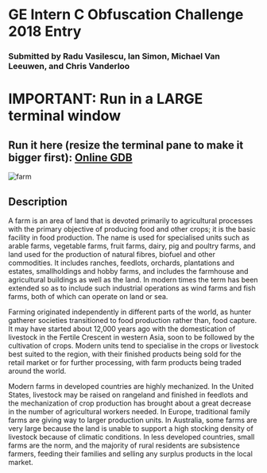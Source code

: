 # GE Intern C Obfuscation Challenge 2018 Entry
### Submitted by Radu Vasilescu, Ian Simon, Michael Van Leeuwen, and Chris Vanderloo

# IMPORTANT: Run in a LARGE terminal window

## Run it here (resize the terminal pane to make it bigger first): [Online GDB](https://onlinegdb.com)

![farm](https://user-images.githubusercontent.com/10100323/43432320-328ecd44-9440-11e8-9c11-27d5e6a78db0.jpg)

## Description

A farm is an area of land that is devoted primarily to agricultural processes with the primary objective of producing food and other crops; it is the basic facility in food production. The name is used for specialised units such as arable farms, vegetable farms, fruit farms, dairy, pig and poultry farms, and land used for the production of natural fibres, biofuel and other commodities. It includes ranches, feedlots, orchards, plantations and estates, smallholdings and hobby farms, and includes the farmhouse and agricultural buildings as well as the land. In modern times the term has been extended so as to include such industrial operations as wind farms and fish farms, both of which can operate on land or sea.


Farming originated independently in different parts of the world, as hunter gatherer societies transitioned to food production rather than, food capture. It may have started about 12,000 years ago with the domestication of livestock in the Fertile Crescent in western Asia, soon to be followed by the cultivation of crops. Modern units tend to specialise in the crops or livestock best suited to the region, with their finished products being sold for the retail market or for further processing, with farm products being traded around the world.


Modern farms in developed countries are highly mechanized. In the United States, livestock may be raised on rangeland and finished in feedlots and the mechanization of crop production has brought about a great decrease in the number of agricultural workers needed. In Europe, traditional family farms are giving way to larger production units. In Australia, some farms are very large because the land is unable to support a high stocking density of livestock because of climatic conditions. In less developed countries, small farms are the norm, and the majority of rural residents are subsistence farmers, feeding their families and selling any surplus products in the local market.
